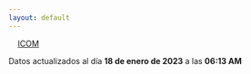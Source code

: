 ```yaml
---
layout: default
---
```

<a href="planes/ICOM/" style="padding: 1rem;">ICOM</a>
<p class_="text-center text-muted">Datos actualizados al día <b>18 de enero de 2023</b> a las <b>06:13 AM</b></p>